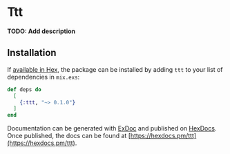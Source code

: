 # Ttt

**TODO: Add description**

## Installation

If [available in Hex](https://hex.pm/docs/publish), the package can be installed
by adding `ttt` to your list of dependencies in `mix.exs`:

```elixir
def deps do
  [
    {:ttt, "~> 0.1.0"}
  ]
end
```

Documentation can be generated with [ExDoc](https://github.com/elixir-lang/ex_doc)
and published on [HexDocs](https://hexdocs.pm). Once published, the docs can
be found at [https://hexdocs.pm/ttt](https://hexdocs.pm/ttt).

